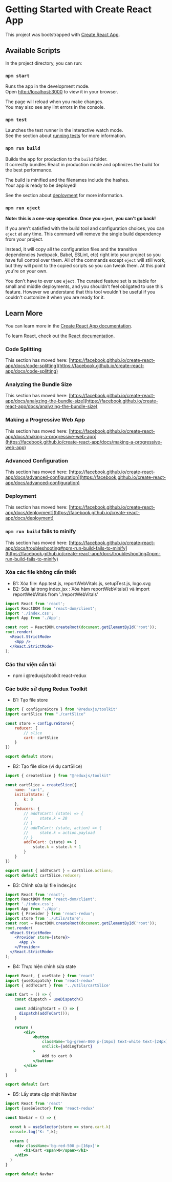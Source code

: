 # Getting Started with Create React App

This project was bootstrapped with [Create React App](https://github.com/facebook/create-react-app).

## Available Scripts

In the project directory, you can run:

### `npm start`

Runs the app in the development mode.\
Open [http://localhost:3000](http://localhost:3000) to view it in your browser.

The page will reload when you make changes.\
You may also see any lint errors in the console.

### `npm test`

Launches the test runner in the interactive watch mode.\
See the section about [running tests](https://facebook.github.io/create-react-app/docs/running-tests) for more information.

### `npm run build`

Builds the app for production to the `build` folder.\
It correctly bundles React in production mode and optimizes the build for the best performance.

The build is minified and the filenames include the hashes.\
Your app is ready to be deployed!

See the section about [deployment](https://facebook.github.io/create-react-app/docs/deployment) for more information.

### `npm run eject`

**Note: this is a one-way operation. Once you `eject`, you can't go back!**

If you aren't satisfied with the build tool and configuration choices, you can `eject` at any time. This command will remove the single build dependency from your project.

Instead, it will copy all the configuration files and the transitive dependencies (webpack, Babel, ESLint, etc) right into your project so you have full control over them. All of the commands except `eject` will still work, but they will point to the copied scripts so you can tweak them. At this point you're on your own.

You don't have to ever use `eject`. The curated feature set is suitable for small and middle deployments, and you shouldn't feel obligated to use this feature. However we understand that this tool wouldn't be useful if you couldn't customize it when you are ready for it.

## Learn More

You can learn more in the [Create React App documentation](https://facebook.github.io/create-react-app/docs/getting-started).

To learn React, check out the [React documentation](https://reactjs.org/).

### Code Splitting

This section has moved here: [https://facebook.github.io/create-react-app/docs/code-splitting](https://facebook.github.io/create-react-app/docs/code-splitting)

### Analyzing the Bundle Size

This section has moved here: [https://facebook.github.io/create-react-app/docs/analyzing-the-bundle-size](https://facebook.github.io/create-react-app/docs/analyzing-the-bundle-size)

### Making a Progressive Web App

This section has moved here: [https://facebook.github.io/create-react-app/docs/making-a-progressive-web-app](https://facebook.github.io/create-react-app/docs/making-a-progressive-web-app)

### Advanced Configuration

This section has moved here: [https://facebook.github.io/create-react-app/docs/advanced-configuration](https://facebook.github.io/create-react-app/docs/advanced-configuration)

### Deployment

This section has moved here: [https://facebook.github.io/create-react-app/docs/deployment](https://facebook.github.io/create-react-app/docs/deployment)

### `npm run build` fails to minify

This section has moved here: [https://facebook.github.io/create-react-app/docs/troubleshooting#npm-run-build-fails-to-minify](https://facebook.github.io/create-react-app/docs/troubleshooting#npm-run-build-fails-to-minify)

### Xóa các file không cần thiết

- B1: Xóa file: App.test.js, reportWebVitals.js, setupTest.js, logo.svg
- B2: Sửa lại trong index.jsx : Xóa hàm reportWebVitals() và import reportWebVitals from './reportWebVitals'

```jsx
import React from 'react';
import ReactDOM from 'react-dom/client';
import './index.css';
import App from './App';

const root = ReactDOM.createRoot(document.getElementById('root'));
root.render(
  <React.StrictMode>
    <App />
  </React.StrictMode>
);

```

### Các thư viện cần tải

- npm i @reduxjs/toolkit react-redux 

### Các bước sử dụng Redux Toolkit

- B1: Tạo file store

```jsx
import { configureStore } from "@reduxjs/toolkit"
import cartSlice from "./cartSlice"

const store = configureStore({
    reducer: {
        // slice
        cart: cartSlice
    }
})

export default store;
```

- B2: Tạo file slice (ví dụ cartSlice)

```jsx
import { createSlice } from "@reduxjs/toolkit"

const cartSlice = createSlice({
    name: "cart",
    initialState: {
        k: 0
    },
    reducers: {
        // addToCart: (state) => {
        //     state.k = 20
        // }
        // addToCart: (state, action) => {
        //     state.k = action.payload
        // }
        addToCart: (state) => {
            state.k = state.k + 1
        }
    }
})

export const { addToCart } = cartSlice.actions;
export default cartSlice.reducer;
```

- B3: Chỉnh sửa lại file index.jsx

```jsx
import React from 'react';
import ReactDOM from 'react-dom/client';
import './index.css';
import App from './App';
import { Provider } from 'react-redux';
import store from './utils/store';
const root = ReactDOM.createRoot(document.getElementById('root'));
root.render(
  <React.StrictMode>
    <Provider store={store}>
      <App />
    </Provider>
  </React.StrictMode>
);
```

- B4: Thực hiện chỉnh sửa state

```jsx
import React, { useState } from 'react'
import {useDispatch} from 'react-redux'
import { addToCart } from '../utils/cartSlice'

const Cart = () => {
    const dispatch = useDispatch()

    const addingToCart = () => {
      dispatch(addToCart());
    }

    return (
        <div>
            <button 
                className='bg-green-800 p-[16px] text-white text-[24px] mt-[10px] border-none outline-none cursor-pointer'
                onClick={addingToCart}
            >
                Add to cart 0
            </button>
        </div>
    )
}

export default Cart
```

- B5: Lấy state cập nhật Navbar

```jsx
import React from 'react'
import {useSelector} from 'react-redux'

const Navbar = () => {

  const k = useSelector(store => store.cart.k)
  console.log("K: ",k);

  return (
    <div className='bg-red-500 p-[16px]'>
        <h1>Cart <span>0</span></h1>
    </div>
  )
}

export default Navbar
```